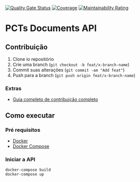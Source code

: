 [![Quality Gate Status](https://sonarcloud.io/api/project_badges/measure?project=fga-eps-mds_2021.1-PCTs-Documents-API&metric=alert_status)](https://sonarcloud.io/dashboard?id=fga-eps-mds_2021.1-PCTs-Documents-API)
[![Coverage](https://sonarcloud.io/api/project_badges/measure?project=fga-eps-mds_2021.1-PCTs-Documents-API&metric=coverage)](https://sonarcloud.io/dashboard?id=fga-eps-mds_2021.1-PCTs-Documents-API)
[![Maintainability Rating](https://sonarcloud.io/api/project_badges/measure?project=fga-eps-mds_2021.1-PCTs-Documents-API&metric=sqale_rating)](https://sonarcloud.io/dashboard?id=fga-eps-mds_2021.1-PCTs-Documents-API)

# PCTs Documents API

## Contribuição

1. Clone io repositório
2. Crie uma branch (`git checkout -b feat/x-branch-name`)
3. Commit suas alterações (`git commit -am "Add feat"`)
4. Push para a branch (`git push origin feat/x-branch-name`)

### Extras

- [Guia completo de contribuição completo](https://github.com/fga-eps-mds/2021.1-PCTs-Docs/blob/main/CONTRIBUTING.md)

## Como executar

### Pré requisitos

- [Docker](https://docs.docker.com/engine/install/ubuntu/)
- [Docker Compose](https://docs.docker.com/compose/install/)

### Iniciar a API

```shell
docker-compose build
docker-compose up
```

